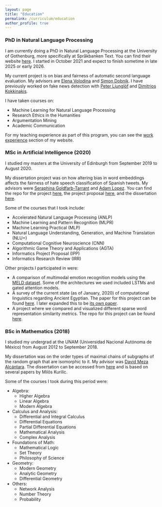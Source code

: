 ```yaml
---
layout: page
title: "Education"
permalink: /curriculum/education
author_profile: true
---
```


### PhD in Natural Language Processing

I am currently doing a PhD in Natural Language Processing at the University of Gothenburg, more specifically at Språkbanken Text.
You can find their website [here](https://spraakbanken.gu.se/).
I started in October 2021 and expect to finish sometime in late 2025 or early 2026.

My current project is on bias and fairness of automatic second language evaluation.
My advisors are [Elena Volodina](https://spraakbanken.gu.se/en/about/staff/elena) and [Simon Dobnik](https://www.gu.se/en/about/find-staff/simondobnik).
I have previously worked on fake news detection with [Peter Ljunglöf](http://www.cse.chalmers.se/~peb/) and [Dimitrios Kokkinakis](https://spraakbanken.gu.se/en/about/staff/dimitrios).

I have taken courses on:

- Machine Learning for Natural Language Processing
- Research Ethics in the Humanities
- Argumentation Mining
- Academic Communication

For my teaching experience as part of this program, you can see the [work experience](./work) section of my website.

### MSc in Artificial Intelligence (2020)

I studied my masters at the University of Edinburgh from September 2019 to August 2020.

My dissertation project was on how altering bias in word embeddings affects the fairness of hate speech classification of Spanish tweets.
My advisors were [Seraphina Goldfarb-Tarrant](https://seraphinatarrant.github.io/) and [Adam Lopez](http://alopez.github.io/).
You can find the repo for the project [here](https://github.com/rimusa/embedding_bias), the project proposal [here](https://github.com/rimusa/embedding_bias/blob/master/documents/MSc_Dissertation.pdf), and the dissertation [here](https://github.com/rimusa/embedding_bias/blob/master/documents/MSc_Dissertation.pdf).

Some of the courses that I took include:

- Accelerated Natural Language Processing (ANLP)
- Machine Learning and Pattern Recognition (MLPR)
- Machine Learning Practical (MLP)
- Natural Language Understanding, Generation, and Machine Translation (NLU+)
- Computational Cognitive Neuroscience (CNN)
- Algorithmic Game Theory and Applications (AGTA)
- Informatics Project Proposal (IPP)
- Informatics Research Review (IRR)

Other projects I participated in were:

- A comparison of multimodal emotion recognition models using the [MELD dataset](https://affective-meld.github.io/). Some of the architectures we used included LSTMs and gated attention models.
- A survey of the current state (as of January, 2020) of computational linguistics regarding Ancient Egyptian. The paper for this project can be found [here](https://gist.github.com/rimusa/71b2b1c64f3fdff2829e93d2cda63b3f/raw/c47586bf19efea1c0ec97cf389e0b97a44e6f0f1/IRR_Final.pdf). I later expanded this to be [its own paper](https://aclanthology.org/2024.lt4hala-1.18/).
- A project where we compared and visualized different sparse word representation similarity metrics. The repo for this project can be found [here](https://github.com/rimusa/ANLP_Assignment_2).


### BSc in Mathematics (2018)

I studied my undergrad at the UNAM (Universidad Nacional Autónoma de México) from August 2012 to September 2018.

My dissertation was on the order types of maximal chains of subgraphs of the random graph that are isomorphic to it.
My advisor was [David Meza Alcántara](http://lancelot.fciencias.unam.mx/index.php/nosotros/profesores-de-tiempo-completo/278-dr-meza-alcantara-david).
The dissertation can be accessed from [here](http://132.248.9.195/ptd2018/septiembre/0780018/Index.html) and is based on several papers by Milŏs  Kurilíc.

Some of the courses I took during this period were:

- Algebra:
	- Higher Algebra
	- Linear Algebra
	- Modern Algebra
- Calculus and Analysis:
	- Differential and Integral Calculus
	- Differential Equations
	- Partial Differential Equations
	- Mathematical Analysis
	- Complex Analysis
- Foundations of Math:
	- Mathematical Logic
	- Set Theory
	- Philosophy of Science
- Geometry:
	- Modern Geometry
	- Analytic Geometry
	- Differential Geometry
- Others:
	- Network Analysis
	- Number Theory
	- Probability